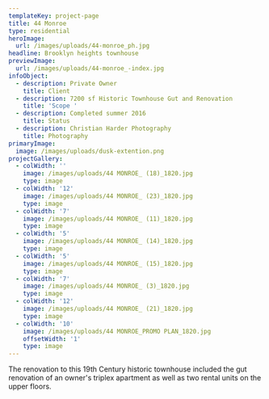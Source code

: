 ```yaml
---
templateKey: project-page
title: 44 Monroe
type: residential
heroImage:
  url: /images/uploads/44-monroe_ph.jpg
headline: Brooklyn heights townhouse
previewImage:
  url: /images/uploads/44-monroe_-index.jpg
infoObject:
  - description: Private Owner
    title: Client
  - description: 7200 sf Historic Townhouse Gut and Renovation
    title: 'Scope '
  - description: Completed summer 2016
    title: Status
  - description: Christian Harder Photography
    title: Photography
primaryImage:
  image: /images/uploads/dusk-extention.png
projectGallery:
  - colWidth: ''
    image: /images/uploads/44 MONROE_ (18)_1820.jpg
    type: image
  - colWidth: '12'
    image: /images/uploads/44 MONROE_ (23)_1820.jpg
    type: image
  - colWidth: '7'
    image: /images/uploads/44 MONROE_ (11)_1820.jpg
    type: image
  - colWidth: '5'
    image: /images/uploads/44 MONROE_ (14)_1820.jpg
    type: image
  - colWidth: '5'
    image: /images/uploads/44 MONROE_ (15)_1820.jpg
    type: image
  - colWidth: '7'
    image: /images/uploads/44 MONROE_ (3)_1820.jpg
    type: image
  - colWidth: '12'
    image: /images/uploads/44 MONROE_ (21)_1820.jpg
    type: image
  - colWidth: '10'
    image: /images/uploads/44 MONROE_PROMO PLAN_1820.jpg
    offsetWidth: '1'
    type: image
---
```

The renovation to this 19th Century historic townhouse included the gut renovation of an owner's triplex apartment as well as two rental units on the upper floors.
